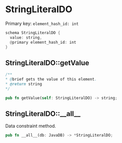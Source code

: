 # StringLiteralDO

Primary key: `element_hash_id: int`

```rust
schema StringLiteralDO {
  value: string,
  @primary element_hash_id: int
}
```
## StringLiteralDO::getValue

```java
/**
* @brief gets the value of this element.
* @return string
*/
```
```rust
pub fn getValue(self: StringLiteralDO) -> string;
```
## StringLiteralDO::\_\_all\_\_

Data constraint method.

```rust
pub fn __all__(db: JavaDB) -> *StringLiteralDO;
```
